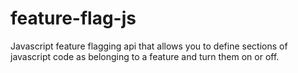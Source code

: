 feature-flag-js
===============

Javascript feature flagging api that allows you to define sections of javascript code as belonging to a feature and turn them on or off.


